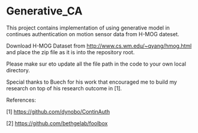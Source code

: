 # Generative_CA
This project contains implementation of using generative model in continues authentication on motion sensor data from H-MOG dateset.

Download H-MOG Dataset from http://www.cs.wm.edu/~qyang/hmog.html and place the zip file as it is into the repository root.

Please make sur eto update all the file path in the code to your own local directory.

Special thanks to Buech for his work that encouraged me to build my research on top of his research outcome in [1].

References:

[1] https://github.com/dynobo/ContinAuth

[2] https://github.com/bethgelab/foolbox

